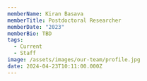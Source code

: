```yaml
---
memberName: Kiran Basava
memberTitle: Postdoctoral Researcher
memberDate: "2023"
memberBio: TBD
tags:
  - Current
  - Staff
image: /assets/images/our-team/profile.jpg
date: 2024-04-23T10:11:00.000Z
---
```

